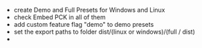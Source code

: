 * create Demo and Full Presets for Windows and Linux
* check Embed PCK in all of them
* add custom feature flag "demo" to demo presets
* set the export paths to folder dist/(linux or windows)/(full / dist)
*